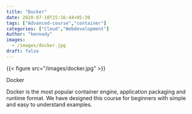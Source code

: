 ```yaml
---
title: "Docker"
date: 2020-07-10T15:16:44+05:30
tags: ["Advanced-course","container"]
categories: ["Cloud","Webdevelopment"]
Author: "kennady"
images:
  - /images/docker.jpg
draft: false
---
```


{{< figure src="/images/docker.jpg" >}}

Docker

Docker is the most popular container engine, application packaging and runtime format. We have designed this course for beginners with simple and easy to understand examples.